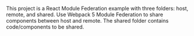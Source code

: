 <!-- Use this file to provide workspace-specific custom instructions to Copilot. For more details, visit https://code.visualstudio.com/docs/copilot/copilot-customization#_use-a-githubcopilotinstructionsmd-file -->

This project is a React Module Federation example with three folders: host, remote, and shared. Use Webpack 5 Module Federation to share components between host and remote. The shared folder contains code/components to be shared.
